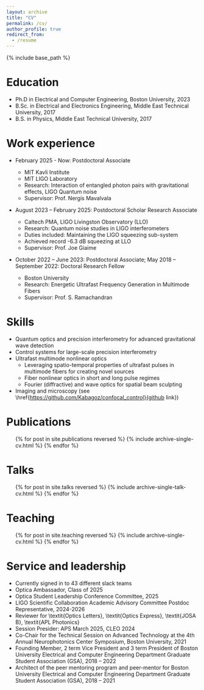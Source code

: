 ```yaml
---
layout: archive
title: "CV"
permalink: /cv/
author_profile: true
redirect_from:
  - /resume
---
```


{% include base_path %}

Education
======
* Ph.D in Electrical and Computer Engineering, Boston University, 2023
* B.Sc. in Electrical and Electronics Engineering, Middle East Technical University, 2017
* B.S. in Physics, Middle East Technical University, 2017

Work experience
======
* February 2025 - Now: Postdoctoral Associate
  * MIT Kavli Institute
  * MIT LIGO Laboratory
  * Research: Interaction of entangled photon pairs with gravitational effects, LIGO Quantum noise
  * Supervisor: Prof. Nergis Mavalvala

* August 2023 – February 2025: Postdoctoral Scholar Research Associate
  * Caltech PMA, LIGO Livingston Observatory (LLO)
  * Research: Quantum noise studies in LIGO interferometers
  * Duties included: Maintaining the LIGO squeezing sub-system 
  * Achieved record -6.3 dB squeezing at LLO
  * Supervisor: Prof. Joe Giaime

* October 2022 – June 2023: Postdoctoral Associate; May 2018 – September 2022: Doctoral Research Fellow
  * Boston University
  * Research: Energetic Ultrafast Frequency Generation in Multimode Fibers
  * Supervisor: Prof. S. Ramachandran
  
Skills
======
* Quantum optics and precision interferometry for advanced gravitational wave detection
* Control systems for large-scale precision interferometry
* Ultrafast multimode nonlinear optics
  * Leveraging spatio-temporal properties of ultrafast pulses in multimode fibers for creating novel sources
  * Fiber nonlinear optics in short and long pulse regimes
  * Fourier (diffractive) and wave optics for spatial beam sculpting
* Imaging and microscopy (see \href{https://github.com/Kabagoz/confocal_control}{github link})


Publications
======
  <ul>{% for post in site.publications reversed %}
    {% include archive-single-cv.html %}
  {% endfor %}</ul>
  
Talks
======
  <ul>{% for post in site.talks reversed %}
    {% include archive-single-talk-cv.html  %}
  {% endfor %}</ul>
  
Teaching
======
  <ul>{% for post in site.teaching reversed %}
    {% include archive-single-cv.html %}
  {% endfor %}</ul>
  
Service and leadership
======
* Currently signed in to 43 different slack teams
* Optica Ambassador, Class of 2025
* Optica Student Leadership Conference Committee, 2025
* LIGO Scientific Collaboration Academic Advisory Committee Postdoc Representative, 2024-2026
* Reviewer for \textit{Optics Letters}, \textit{Optics Express}, \textit{JOSA B}, \textit{APL Photonics}
* Session Presider: APS March 2025, CLEO 2024
* Co-Chair for the Technical Session on Advanced Technology at the 4th Annual Neurophotonics Center Symposium, Boston University, 2021
* Founding Member, 2 term Vice President and 3 term President of Boston University Electrical and Computer Engineering Department Graduate Student Association (GSA), 2018 – 2022
* Architect of the peer mentoring program and peer-mentor for Boston University Electrical and Computer Engineering Department Graduate Student Association (GSA), 2018 – 2021
